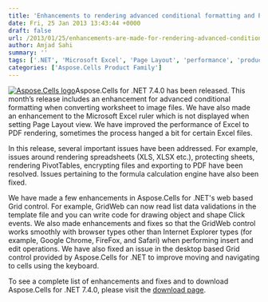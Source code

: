 ```yaml
---
title: 'Enhancements to rendering advanced conditional formatting and Page Layout view in Aspose.Cells for .NET 7.4.0'
date: Fri, 25 Jan 2013 13:43:44 +0000
draft: false
url: /2013/01/25/enhancements-are-made-for-rendering-advanced-conditional-formatting-and-page-layout-view-in-aspose.cells-for-.net-7.4.0/
author: Amjad Sahi
summary: ''
tags: ['.NET', 'Microsoft Excel', 'Page Layout', 'performance', 'product release', 'rendering']
categories: ['Aspose.Cells Product Family']
---
```


[![Aspose.Cells logo][1]](https://blog.aspose.com/wp-content/uploads/sites/2/2012/05/aspose.cells-logo2.jpg)Aspose.Cells for .NET 7.4.0 has been released. This month’s release includes an enhancement for advanced conditional formatting when converting worksheet to image files. We have also made an enhancement to the Microsoft Excel ruler which is not displayed when setting Page Layout view. We have improved the performance of Excel to PDF rendering, sometimes the process hanged a bit for certain Excel files.

In this release, several important issues have been addressed. For example, issues around rendering spreadsheets (XLS, XLSX etc.), protecting sheets, rendering PivotTables, encrypting files and exporting to PDF have been resolved. Issues pertaining to the formula calculation engine have also been fixed.

We have made a few enhancements in Aspose.Cells for .NET's web based Grid control. For example, GridWeb can now read list data validations in the template file and you can write code for drawing object and shape Click events. We also made enhancements and fixes so that the GridWeb control works smoothly with browser types other than Internet Explorer types (for example, Google Chrome, FireFox, and Safari) when performing insert and edit operations. We have also fixed an issue in the desktop based Grid control provided by Aspose.Cells for .NET to improve moving and navigating to cells using the keyboard.

To see a complete list of enhancements and fixes and to download Aspose.Cells for .NET 7.4.0, please visit the [download page][2].




[1]: https://blog.aspose.com/wp-content/uploads/sites/2/2012/05/aspose.cells-logo2.jpg "Aspose.Cells logo"
[2]: http://www.aspose.com/community/files/51/.net-components/aspose.cells-for-.net/entry439948.aspx




